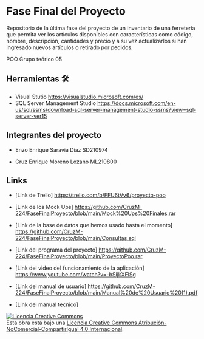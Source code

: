 # Fase Final del Proyecto
Repositorio de la última fase del proyecto de un inventario de una ferretería que permita ver los artículos disponibles con características como código, nombre, descripción, cantidades y precio y a su vez actualizarlos si han ingresado nuevos artículos o retirado por pedidos.

POO Grupo teórico 05

## Herramientas 🛠️
* Visual Stutio https://visualstudio.microsoft.com/es/
* SQL Server Management Studio https://docs.microsoft.com/en-us/sql/ssms/download-sql-server-management-studio-ssms?view=sql-server-ver15

## Integrantes del proyecto

* Enzo Enrique Saravia Diaz SD210974

* Cruz Enrique Moreno Lozano ML210800

## Links

* [Link de Trello] https://trello.com/b/FFU6tVv6/proyecto-poo

* [Link de los Mock Ups] https://github.com/CruzM-224/FaseFinalProyecto/blob/main/Mock%20Ups%20Finales.rar

* [Link de la base de datos que hemos usado hasta el momento] https://github.com/CruzM-224/FaseFinalProyecto/blob/main/Consultas.sql

* [Link del programa del proyecto] https://github.com/CruzM-224/FaseFinalProyecto/blob/main/ProyectoPoo.rar

* [Link del video del funcionamiento de la aplicación] https://www.youtube.com/watch?v=-bSijkXFlSg

* [Link del manual de usuario] https://github.com/CruzM-224/FaseFinalProyecto/blob/main/Manual%20de%20Usuario%20(1).pdf

* [Link del manual tecnico] 

<a rel="license" href="http://creativecommons.org/licenses/by-nc-sa/4.0/"><img alt="Licencia Creative Commons" style="border-width:0" src="https://i.creativecommons.org/l/by-nc-sa/4.0/88x31.png" /></a><br />Esta obra está bajo una <a rel="license" href="http://creativecommons.org/licenses/by-nc-sa/4.0/">Licencia Creative Commons Atribución-NoComercial-CompartirIgual 4.0 Internacional</a>.
